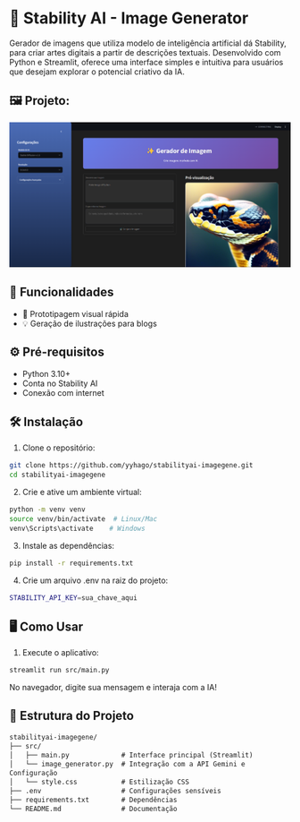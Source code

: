 # 🌆 Stability AI - Image Generator

Gerador de imagens que utiliza modelo de inteligência artificial dá Stability, para criar artes digitais a partir de descrições textuais. Desenvolvido com Python e Streamlit, oferece uma interface simples e intuitiva para usuários que desejam explorar o potencial criativo da IA.

## 🖼️ Projeto:
![Pagina Inicial](./assets/image.png)

## 🚀 Funcionalidades

* 🎯 Prototipagem visual rápida
* 💡 Geração de ilustrações para blogs

## ⚙️ Pré-requisitos

* Python 3.10+
* Conta no Stability AI
* Conexão com internet

## 🛠️ Instalação

1. Clone o repositório:
```bash
git clone https://github.com/yyhago/stabilityai-imagegene.git
cd stabilityai-imagegene
```

2. Crie e ative um ambiente virtual:
```bash
python -m venv venv
source venv/bin/activate  # Linux/Mac
venv\Scripts\activate    # Windows
```

3. Instale as dependências:
```bash
pip install -r requirements.txt
```

4. Crie um arquivo .env na raiz do projeto:
```bash
STABILITY_API_KEY=sua_chave_aqui
```

## 🖥️ Como Usar

1. Execute o aplicativo:
```bash
streamlit run src/main.py
```

No navegador, digite sua mensagem e interaja com a IA!

## 🧩 Estrutura do Projeto

```
stabilityai-imagegene/
├── src/
│   ├── main.py             # Interface principal (Streamlit)
│   └── image_generator.py  # Integração com a API Gemini e Configuração
│   └── style.css           # Estilização CSS
├── .env                    # Configurações sensíveis
├── requirements.txt        # Dependências
└── README.md               # Documentação
```